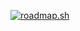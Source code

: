 [![roadmap.sh](https://roadmap.sh/card/tall/671b802b768f9ccdb07fa32a?variant=dark)](https://roadmap.sh)
